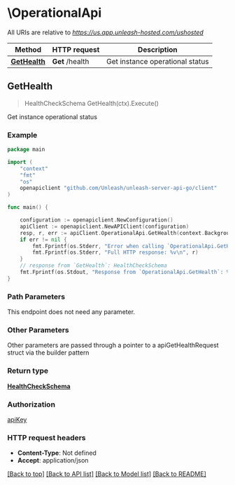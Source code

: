 # \OperationalApi

All URIs are relative to *https://us.app.unleash-hosted.com/ushosted*

Method | HTTP request | Description
------------- | ------------- | -------------
[**GetHealth**](OperationalApi.md#GetHealth) | **Get** /health | Get instance operational status



## GetHealth

> HealthCheckSchema GetHealth(ctx).Execute()

Get instance operational status



### Example

```go
package main

import (
    "context"
    "fmt"
    "os"
    openapiclient "github.com/Unleash/unleash-server-api-go/client"
)

func main() {

    configuration := openapiclient.NewConfiguration()
    apiClient := openapiclient.NewAPIClient(configuration)
    resp, r, err := apiClient.OperationalApi.GetHealth(context.Background()).Execute()
    if err != nil {
        fmt.Fprintf(os.Stderr, "Error when calling `OperationalApi.GetHealth``: %v\n", err)
        fmt.Fprintf(os.Stderr, "Full HTTP response: %v\n", r)
    }
    // response from `GetHealth`: HealthCheckSchema
    fmt.Fprintf(os.Stdout, "Response from `OperationalApi.GetHealth`: %v\n", resp)
}
```

### Path Parameters

This endpoint does not need any parameter.

### Other Parameters

Other parameters are passed through a pointer to a apiGetHealthRequest struct via the builder pattern


### Return type

[**HealthCheckSchema**](HealthCheckSchema.md)

### Authorization

[apiKey](../README.md#apiKey)

### HTTP request headers

- **Content-Type**: Not defined
- **Accept**: application/json

[[Back to top]](#) [[Back to API list]](../README.md#documentation-for-api-endpoints)
[[Back to Model list]](../README.md#documentation-for-models)
[[Back to README]](../README.md)

